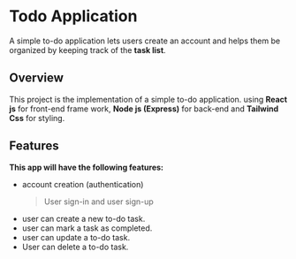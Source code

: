 # Todo Application
A simple to-do application lets users create an account and helps them be organized by keeping track of the **task list**.

## Overview
This project is the implementation of a simple to-do application.
using **React js** for front-end frame work,  **Node js (Express)** for back-end and **Tailwind Css** for styling.

## Features
**This app will have the following features:**
- account creation (authentication)
	> User sign-in and user sign-up
- user can create a new to-do task.
- user can mark a task as completed.
- user can update  a to-do task.
- User can delete a to-do task.
